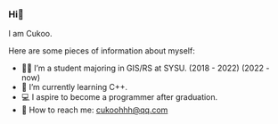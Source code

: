 ### Hi👋

I am Cukoo.

Here are some pieces of information about myself:

- 👨‍🎓 I’m a student majoring in GIS/RS at SYSU. (2018 - 2022) (2022 - now)
- 🌱 I’m currently learning C++.
- 💻 I aspire to become a programmer after graduation.
- 📧 How to reach me: cukoohhh@qq.com
